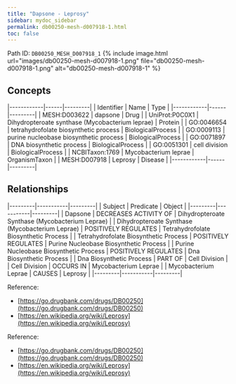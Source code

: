 ```yaml
---
title: "Dapsone - Leprosy"
sidebar: mydoc_sidebar
permalink: db00250-mesh-d007918-1.html
toc: false 
---
```



Path ID: `DB00250_MESH_D007918_1`
{% include image.html url="images/db00250-mesh-d007918-1.png" file="db00250-mesh-d007918-1.png" alt="db00250-mesh-d007918-1" %}

## Concepts

|------------|------|---------|
| Identifier | Name | Type    |
|------------|------|---------|
| MESH:D003622 | dapsone | Drug |
| UniProt:P0C0X1 | Dihydropteroate synthase (Mycobacterium leprae) | Protein |
| GO:0046654 | tetrahydrofolate biosynthetic process | BiologicalProcess |
| GO:0009113 | purine nucleobase biosynthetic process | BiologicalProcess |
| GO:0071897 | DNA biosynthetic process | BiologicalProcess |
| GO:0051301 | cell division | BiologicalProcess |
| NCBITaxon:1769 | Mycobacterium leprae | OrganismTaxon |
| MESH:D007918 | Leprosy | Disease |
|------------|------|---------|

## Relationships

|---------|-----------|---------|
| Subject | Predicate | Object  |
|---------|-----------|---------|
| Dapsone | DECREASES ACTIVITY OF | Dihydropteroate Synthase (Mycobacterium Leprae) |
| Dihydropteroate Synthase (Mycobacterium Leprae) | POSITIVELY REGULATES | Tetrahydrofolate Biosynthetic Process |
| Tetrahydrofolate Biosynthetic Process | POSITIVELY REGULATES | Purine Nucleobase Biosynthetic Process |
| Purine Nucleobase Biosynthetic Process | POSITIVELY REGULATES | Dna Biosynthetic Process |
| Dna Biosynthetic Process | PART OF | Cell Division |
| Cell Division | OCCURS IN | Mycobacterium Leprae |
| Mycobacterium Leprae | CAUSES | Leprosy |
|---------|-----------|---------|

Reference: 
  - [https://go.drugbank.com/drugs/DB00250](https://go.drugbank.com/drugs/DB00250)
  - [https://en.wikipedia.org/wiki/Leprosy](https://en.wikipedia.org/wiki/Leprosy)

Reference: 
  - [https://go.drugbank.com/drugs/DB00250](https://go.drugbank.com/drugs/DB00250)
  - [https://en.wikipedia.org/wiki/Leprosy](https://en.wikipedia.org/wiki/Leprosy)

